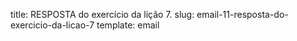 title: RESPOSTA do exercício da lição 7.
slug: email-11-resposta-do-exercicio-da-licao-7
template: email
